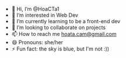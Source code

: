 - 👋 Hi, I’m @HoaCTa1
- 👀 I’m interested in Web Dev
- 🌱 I’m currently learning to be a front-end dev
- 💞️ I’m looking to collaborate on projects
- 📫 How to reach me hoata.cam@gmail.com
- 😄 Pronouns: she/her
- ⚡ Fun fact: the sky is blue, but I'm not :))

<!---
HoaCTa1/HoaCTa1 is a ✨ special ✨ repository because its `README.md` (this file) appears on your GitHub profile.
You can click the Preview link to take a look at your changes.
--->
